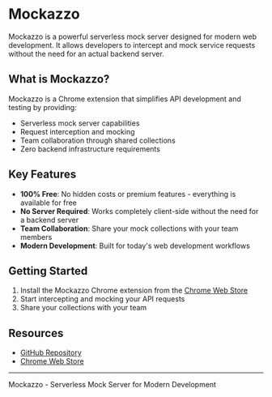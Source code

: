 # Mockazzo

Mockazzo is a powerful serverless mock server designed for modern web development. It allows developers to intercept and mock service requests without the need for an actual backend server.

## What is Mockazzo?

Mockazzo is a Chrome extension that simplifies API development and testing by providing:

- Serverless mock server capabilities
- Request interception and mocking
- Team collaboration through shared collections
- Zero backend infrastructure requirements

## Key Features

- **100% Free**: No hidden costs or premium features - everything is available for free
- **No Server Required**: Works completely client-side without the need for a backend server
- **Team Collaboration**: Share your mock collections with your team members
- **Modern Development**: Built for today's web development workflows

## Getting Started

1. Install the Mockazzo Chrome extension from the [Chrome Web Store](https://chromewebstore.google.com/detail/mockazzo/kfigleagfkhlodapdpajkbkbnplimmoj)
2. Start intercepting and mocking your API requests
3. Share your collections with your team

## Resources

- [GitHub Repository](https://github.com/werlan200/mockazzo)
- [Chrome Web Store](https://chromewebstore.google.com/detail/mockazzo/kfigleagfkhlodapdpajkbkbnplimmoj)

---

Mockazzo - Serverless Mock Server for Modern Development
